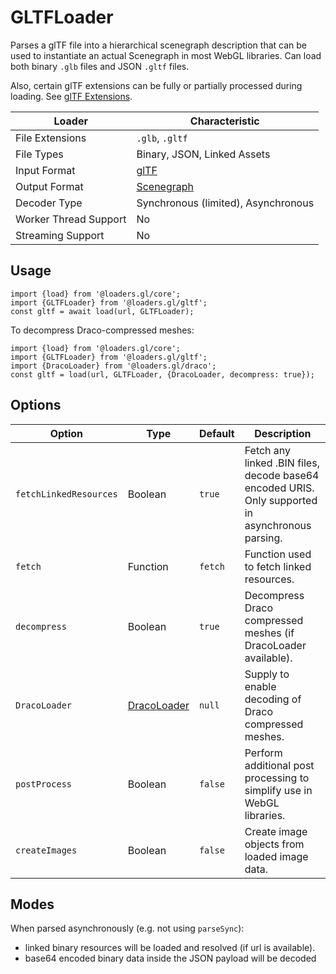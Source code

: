 # GLTFLoader

Parses a glTF file into a hierarchical scenegraph description that can be used to instantiate an actual Scenegraph in most WebGL libraries. Can load both binary `.glb` files and JSON `.gltf` files.

Also, certain glTF extensions can be fully or partially processed during loading. See [glTF Extensions](docs/api-reference/gltf-loaders/gltf-extensions.md).

| Loader                | Characteristic  |
| --------------------- | --------------- |
| File Extensions       | `.glb`, `.gltf` |
| File Types            | Binary, JSON, Linked Assets |
| Input Format          | [glTF](https://github.com/KhronosGroup/glTF/tree/master/specification/2.0) |
| Output Format         | [Scenegraph](/docs/specifications/category-scenegraph) |
| Decoder Type          | Synchronous (limited), Asynchronous |
| Worker Thread Support | No              |
| Streaming Support     | No              |


## Usage

```
import {load} from '@loaders.gl/core';
import {GLTFLoader} from '@loaders.gl/gltf';
const gltf = await load(url, GLTFLoader);
```

To decompress Draco-compressed meshes:

```
import {load} from '@loaders.gl/core';
import {GLTFLoader} from '@loaders.gl/gltf';
import {DracoLoader} from '@loaders.gl/draco';
const gltf = load(url, GLTFLoader, {DracoLoader, decompress: true});
```

## Options

| Option        | Type      | Default     | Description       |
| ------------- | --------- | ----------- | ----------------- |
| `fetchLinkedResources` | Boolean  | `true`      | Fetch any linked .BIN files, decode base64 encoded URIS. Only supported in asynchronous parsing. |
| `fetch`                | Function | `fetch` | Function used to fetch linked resources. |
| `decompress`           | Boolean  | `true`      | Decompress Draco compressed meshes (if DracoLoader available). |
| `DracoLoader`          | [DracoLoader](/docs/api-reference/draco/draco-loader) | `null`      | Supply to enable decoding of Draco compressed meshes. |
| `postProcess`          | Boolean  | `false`     | Perform additional post processing to simplify use in WebGL libraries. |
| `createImages`         | Boolean  | `false`     | Create image objects from loaded image data. |

## Modes

When parsed asynchronously (e.g. not using `parseSync`):

- linked binary resources will be loaded and resolved (if url is available).
- base64 encoded binary data inside the JSON payload will be decoded
